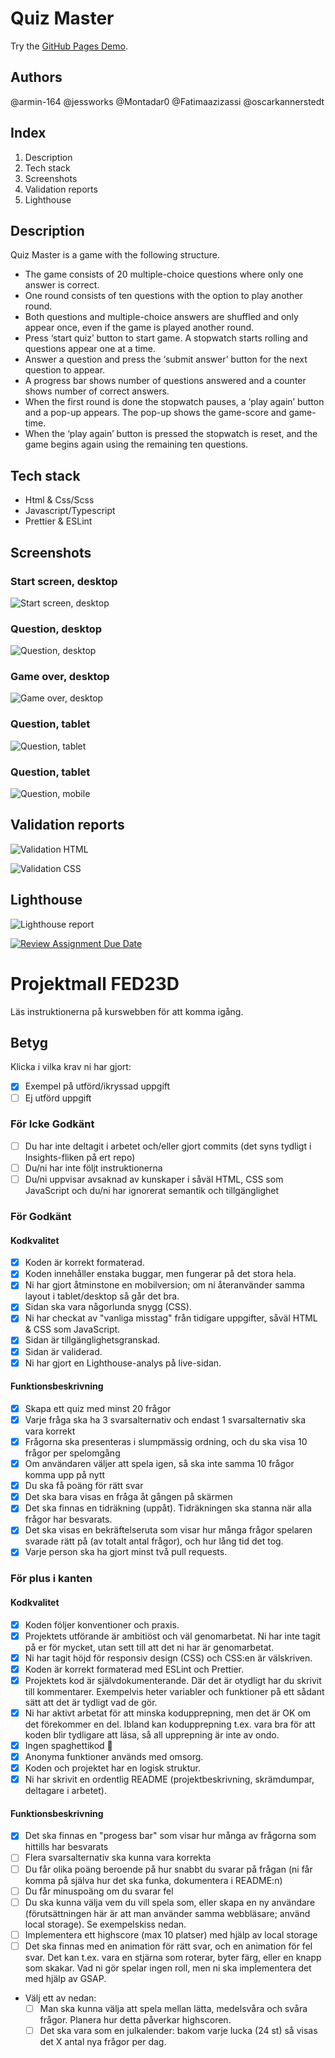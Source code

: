 # Quiz Master
Try the [GitHub Pages Demo](https://oscarkannerstedt.github.io/Mi-fed23-js-grundkurs-gruppuppgift-clementinerna/).

## Authors
@armin-164
@jessworks
@Montadar0
@Fatimaazizassi
@oscarkannerstedt

## Index
1. Description
2. Tech stack
3. Screenshots
4. Validation reports
5. Lighthouse


## Description
Quiz Master is a game with the following structure.
- The game consists of 20 multiple-choice questions where only one answer is correct. 
- One round consists of ten questions with the option to play another round. 
- Both questions and multiple-choice answers are shuffled and only appear once, even if the game is played another round. 
- Press ‘start quiz’ button to start game. A stopwatch starts rolling and questions appear one at a time. 
- Answer a question and press the ‘submit answer’ button for the next question to appear. 
- A progress bar shows number of questions answered and a counter shows number of correct answers.  
- When the first round is done the stopwatch pauses, a ‘play again’ button and a pop-up appears. The pop-up shows the game-score and game-time. 
- When the ‘play again’ button is pressed the stopwatch is reset, and the game begins again using the remaining ten questions. 

## Tech stack
- Html & Css/Scss
- Javascript/Typescript
- Prettier & ESLint


## Screenshots
### Start screen, desktop
![Start screen, desktop](/src/assets/images/quiz-start-screen-dt.png "Start screen, desktop")

### Question, desktop
![Question, desktop](/src/assets/images/quiz-question-dt.png "Question, desktop")

### Game over, desktop
![Game over, desktop](/src/assets/images/quiz-game-over-dt.png "Game over, desktop")

### Question, tablet
![Question, tablet](/src/assets/images/quiz-question-tablet.png "Question, tablet")

### Question, tablet
![Question, mobile](/src/assets/images/quiz-question-mobile.png "Question, mobile")

## Validation reports
![Validation HTML](/validation/html%20validation.png "Validation HTML")

![Validation CSS](/validation/css%20validation.png "Validation CSS")

## Lighthouse
![Lighthouse report](/validation/lighthouse.png "Lighthouse report")




[![Review Assignment Due Date](https://classroom.github.com/assets/deadline-readme-button-24ddc0f5d75046c5622901739e7c5dd533143b0c8e959d652212380cedb1ea36.svg)](https://classroom.github.com/a/ZejtqupA)
# Projektmall FED23D
Läs instruktionerna på kurswebben för att komma igång.

## Betyg
Klicka i vilka krav ni har gjort:

- [x] Exempel på utförd/ikryssad uppgift
- [ ] Ej utförd uppgift

### För Icke Godkänt
- [ ] Du har inte deltagit i arbetet och/eller gjort commits (det syns tydligt i Insights-fliken på ert repo)
- [ ] Du/ni har inte följt instruktionerna
- [ ] Du/ni uppvisar avsaknad av kunskaper i såväl HTML, CSS som JavaScript och du/ni har ignorerat semantik och tillgänglighet

### För Godkänt
#### Kodkvalitet
- [X] Koden är korrekt formaterad.
- [X] Koden innehåller enstaka buggar, men fungerar på det stora hela.
- [X] Ni har gjort åtminstone en mobilversion; om ni återanvänder samma layout i tablet/desktop så går det bra.
- [X] Sidan ska vara någorlunda snygg (CSS).
- [X] Ni har checkat av "vanliga misstag" från tidigare uppgifter, såväl HTML & CSS som JavaScript.
- [X] Sidan är tillgänglighetsgranskad.
- [X] Sidan är validerad.
- [X] Ni har gjort en Lighthouse-analys på live-sidan.

#### Funktionsbeskrivning
- [X] Skapa ett quiz med minst 20 frågor
- [X] Varje fråga ska ha 3 svarsalternativ och endast 1 svarsalternativ ska vara korrekt
- [X] Frågorna ska presenteras i slumpmässig ordning, och du ska visa 10 frågor per spelomgång
- [X] Om användaren väljer att spela igen, så ska inte samma 10 frågor komma upp på nytt
- [X] Du ska få poäng för rätt svar
- [X] Det ska bara visas en fråga åt gången på skärmen
- [X] Det ska finnas en tidräkning (uppåt). Tidräkningen ska stanna när alla frågor har besvarats.
- [X] Det ska visas en bekräftelseruta som visar hur många frågor spelaren svarade rätt på (av totalt antal frågor), och hur lång tid det tog.
- [X] Varje person ska ha gjort minst två pull requests.

### För plus i kanten
#### Kodkvalitet
- [X] Koden följer konventioner och praxis.
- [X] Projektets utförande är ambitiöst och väl genomarbetat. Ni har inte tagit på er för mycket, utan sett till att det ni har är genomarbetat.
- [X] Ni har tagit höjd för responsiv design (CSS) och CSS:en är välskriven.
- [X] Koden är korrekt formaterad med ESLint och Prettier.
- [X] Projektets kod är självdokumenterande. Där det är otydligt har du skrivit till kommentarer. Exempelvis heter variabler och funktioner på ett sådant sätt att det är tydligt vad de gör.
- [X] Ni har aktivt arbetat för att minska kodupprepning, men det är OK om det förekommer en del. Ibland kan kodupprepning t.ex. vara bra för att koden blir tydligare att läsa, så all upprepning är inte av ondo.
- [X] Ingen spaghettikod :spaghetti:
- [X] Anonyma funktioner används med omsorg.
- [X] Koden och projektet har en logisk struktur.
- [X] Ni har skrivit en ordentlig README (projektbeskrivning, skrämdumpar, deltagare i arbetet).

#### Funktionsbeskrivning
- [X] Det ska finnas en "progess bar" som visar hur många av frågorna som hittills har besvarats
- [ ] Flera svarsalternativ ska kunna vara korrekta
- [ ] Du får olika poäng beroende på hur snabbt du svarar på frågan (ni får komma på själva hur det ska funka, dokumentera i README:n)
- [ ] Du får minuspoäng om du svarar fel
- [ ] Du ska kunna välja vem du vill spela som, eller skapa en ny användare (förutsättningen här är att man använder samma webbläsare; använd local storage). Se exempelskiss nedan.
- [ ] Implementera ett highscore (max 10 platser) med hjälp av local storage
- [ ] Det ska finnas med en animation för rätt svar, och en animation för fel svar. Det kan t.ex. vara en stjärna som roterar, byter färg, eller en knapp som skakar. Vad ni gör spelar ingen roll, men ni ska implementera det med hjälp av GSAP.
- Välj ett av nedan:
  - [ ] Man ska kunna välja att spela mellan lätta, medelsvåra och svåra frågor. Planera hur detta påverkar highscoren.
  - [ ] Det ska vara som en julkalender: bakom varje lucka (24 st) så visas det X antal nya frågor per dag.
